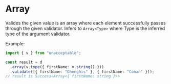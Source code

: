 # Array

Valides the given value is an array where each element successfully passes
through the given validator. Infers to `Array<Type>` where Type is the inferred
type of the argument validator.

Example:

```ts
import { v } from "unacceptable";

const result = d
  .array(v.type({ firstName: v.string() }))
  .validate([{ firstName: "Ghenghis" }, { firstName: "Conan" }]);
// result is Success<Array<{ firstName: string }>>
```
